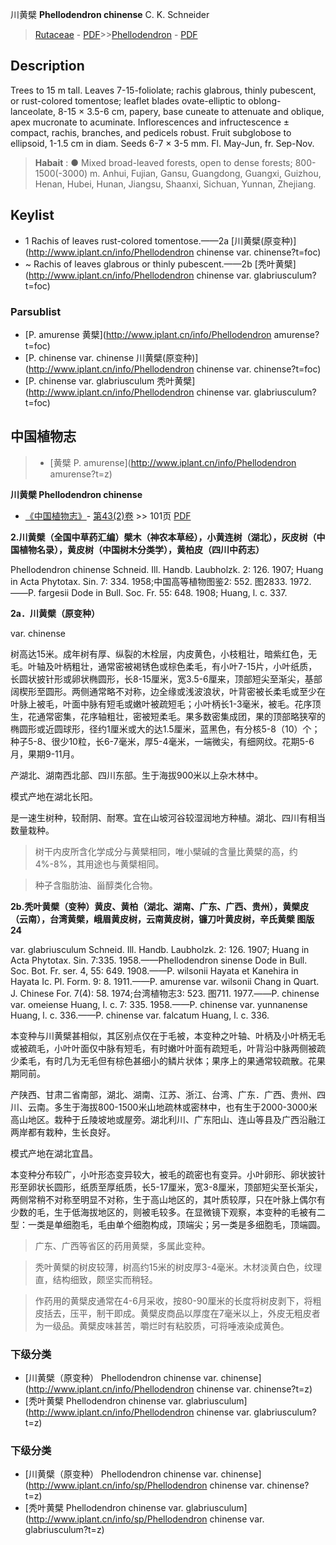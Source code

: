 川黄檗 **Phellodendron chinense** C. K. Schneider

> [Rutaceae](http://www.iplant.cn/info/Rutaceae?t=foc) - [PDF](http://www.iplant.cn/foc/pdf/Rutaceae.pdf)>>[Phellodendron](http://www.iplant.cn/info/Phellodendron?t=foc) - [PDF](http://www.iplant.cn/foc/pdf/Phellodendron.pdf)

## Description

Trees to 15 m tall. Leaves 7-15-foliolate; rachis glabrous, thinly pubescent, or rust-colored tomentose; leaflet blades ovate-elliptic to oblong-lanceolate, 8-15 × 3.5-6 cm, papery, base cuneate to attenuate and oblique, apex mucronate to acuminate. Inflorescences and infructescence ± compact, rachis, branches, and pedicels robust. Fruit subglobose to ellipsoid, 1-1.5 cm in diam. Seeds 6-7 × 3-5 mm. Fl. May-Jun, fr. Sep-Nov.

> **Habait** : 
>● Mixed broad-leaved forests, open to dense forests; 800-1500(-3000) m. Anhui, Fujian, Gansu, Guangdong, Guangxi, Guizhou, Henan, Hubei, Hunan, Jiangsu, Shaanxi, Sichuan, Yunnan, Zhejiang.

## Keylist

* 1 Rachis of leaves rust-colored tomentose.——2a  [川黄檗(原变种)](http://www.iplant.cn/info/Phellodendron chinense var. chinense?t=foc)
* ~ Rachis of leaves glabrous or thinly pubescent.——2b  [秃叶黄檗](http://www.iplant.cn/info/Phellodendron chinense var. glabriusculum?t=foc)

### Parsublist

* [P.  amurense  黄檗](http://www.iplant.cn/info/Phellodendron amurense?t=foc)
* [P.  chinense var. chinense  川黄檗(原变种)](http://www.iplant.cn/info/Phellodendron chinense var. chinense?t=foc)
* [P.  chinense var. glabriusculum  秃叶黄檗](http://www.iplant.cn/info/Phellodendron chinense var. glabriusculum?t=foc)

## 中国植物志

> * [黄檗  P.  amurense](http://www.iplant.cn/info/Phellodendron amurense?t=z)

**川黄檗 Phellodendron chinense**

* [《中国植物志》](http://www.iplant.cn/frps)- [第43(2)卷](http://www.iplant.cn/frps/vol/43(2)) >> 101页 [PDF](http://www.iplant.cn/frps/pdf/43(2)/101.PDF)

**2.川黄檗（全国中草药汇编）檗木（神农本草经），小黄连树（湖北），灰皮树（中国植物名录），黄皮树（中国树木分类学），黄柏皮（四川中药志）**

Phellodendron chinense Schneid. Ill. Handb. Laubholzk. 2: 126. 1907; Huang in Acta Phytotax. Sin. 7: 334. 1958;中国高等植物图鉴2: 552. 图2833. 1972. ——P. fargesii Dode in Bull. Soc. Fr. 55: 648. 1908; Huang, l. c. 337.

**2a．川黄檗（原变种）**

var. chinense

树高达15米。成年树有厚、纵裂的木栓层，内皮黄色，小枝粗壮，暗紫红色，无毛。叶轴及叶柄粗壮，通常密被褐锈色或棕色柔毛，有小叶7-15片，小叶纸质，长圆状披针形或卵状椭圆形，长8-15厘米，宽3.5-6厘来，顶部短尖至渐尖，基部阔楔形至圆形。两侧通常略不对称，边全缘或浅波浪状，叶背密被长柔毛或至少在叶脉上被毛，叶面中脉有短毛或嫩叶被疏短毛；小叶柄长1-3毫米，被毛。花序顶生，花通常密集，花序轴粗壮，密被短柔毛。果多数密集成团，果的顶部略狭窄的椭圆形或近圆球形，径约1厘米或大的达1.5厘米，蓝黑色，有分核5-8（10）个；种子5-8、很少10粒，长6-7毫米，厚5-4毫米，一端微尖，有细网纹。花期5-6月，果期9-11月。

产湖北、湖南西北部、四川东部。生于海拔900米以上杂木林中。

模式产地在湖北长阳。

是一速生树种，较耐阴、耐寒。宜在山坡河谷较湿润地方种植。湖北、四川有相当数量栽种。

> 树干内皮所含化学成分与黄檗相同，唯小檗碱的含量比黄檗的高，约4%-8%，其用途也与黄檗相同。

> 种子含脂肪油、甾醇类化合物。

**2b.秃叶黄檗（变种）黄皮、黄柏（湖北、湖南、广东、广西、贵州），黄檗皮（云南），台湾黄檗，峨眉黄皮树，云南黄皮树，镰刀叶黄皮树，辛氏黄檗 图版24**

var. glabriusculum Schneid. Ill. Handb. Laubholzk. 2: 126. 1907; Huang in Acta Phytotax. Sin. 7:335. 1958.——Phellodendron sinense Dode in Bull. Soc. Bot. Fr. ser. 4, 55: 649. 1908.——P. wilsonii Hayata et Kanehira in Hayata Ic. Pl. Form. 9: 8. 1911.——P. amurense var. wilsonii Chang in Quart. J. Chinese For. 7(4): 58. 1974;台湾植物志3: 523. 图711. 1977.——P. chinense var. omeiense Huang, l. c. 7: 335. 1958.——P. chinense var. yunnanense Huang, l. c. 336.——P. chinense var. falcatum Huang, l. c. 336.

本变种与川黄檗甚相似，其区别点仅在于毛被，本变种之叶轴、叶柄及小叶柄无毛或被疏毛，小叶叶面仅中脉有短毛，有时嫩叶叶面有疏短毛，叶背沿中脉两侧被疏少柔毛，有时几为无毛但有棕色甚细小的鳞片状体；果序上的果通常较疏散。花果期同前。

产陕西、甘肃二省南部，湖北、湖南、江苏、浙江、台湾、广东．广西、贵州、四川、云南。多生于海拔800-1500米山地疏林或密林中，也有生于2000-3000米高山地区。栽种于丘陵坡地或屋旁。湖北利川、广东阳山、连山等县及广西沿融江两岸都有栽种，生长良好。

模式产地在湖北宜昌。

本变种分布较广，小叶形态变异较大，被毛的疏密也有变异。小叶卵形、卵状披针形至卵状长圆形，纸质至厚纸质，长5-17厘米，宽3-8厘米，顶部短尖至长渐尖，两侧常稍不对称至明显不对称，生于高山地区的，其叶质较厚，只在叶脉上偶尔有少数的毛，生于低海拔地区的，则被毛较多。在显微镜下观察，本变种的毛被有二型：一类是单细胞毛，毛由单个细胞构成，顶端尖；另一类是多细胞毛，顶端圆。

> 广东、广西等省区的药用黄檗，多属此变种。

> 秃叶黄檗的树皮较薄，树高约15米的树皮厚3-4毫米。木材淡黄白色，纹理直，结构细致，颇坚实而稍轻。

> 作药用的黄檗皮通常在4-6月采收，按80-90厘米的长度将树皮剥下，将粗皮括去，压平，制干即成。黄檗皮商品以厚度在7毫米以上，外皮无粗皮者为一级品。黄檗皮味甚苦，嚼烂时有粘胶质，可将唾液染成黄色。

### 下级分类
* [川黄檗（原变种）  Phellodendron chinense var. chinense](http://www.iplant.cn/info/Phellodendron chinense var. chinense?t=z)
* [秃叶黄檗  Phellodendron chinense var. glabriusculum](http://www.iplant.cn/info/Phellodendron chinense var. glabriusculum?t=z)

### 下级分类
* [川黄檗（原变种）  Phellodendron chinense var. chinense](http://www.iplant.cn/info/sp/Phellodendron chinense var. chinense?t=z)
* [秃叶黄檗  Phellodendron chinense var. glabriusculum](http://www.iplant.cn/info/sp/Phellodendron chinense var. glabriusculum?t=z)
